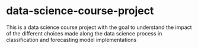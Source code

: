# data-science-course-project
This is a data science course project with the goal to understand the impact of the different choices made along the data science process in classification and forecasting model implementations
